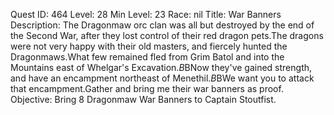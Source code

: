 Quest ID: 464
Level: 28
Min Level: 23
Race: nil
Title: War Banners
Description: The Dragonmaw orc clan was all but destroyed by the end of the Second War, after they lost control of their red dragon pets.The dragons were not very happy with their old masters, and fiercely hunted the Dragonmaws.What few remained fled from Grim Batol and into the Mountains east of Whelgar's Excavation.$B$BNow they've gained strength, and have an encampment northeast of Menethil.$B$BWe want you to attack that encampment.Gather and bring me their war banners as proof.
Objective: Bring 8 Dragonmaw War Banners to Captain Stoutfist.
